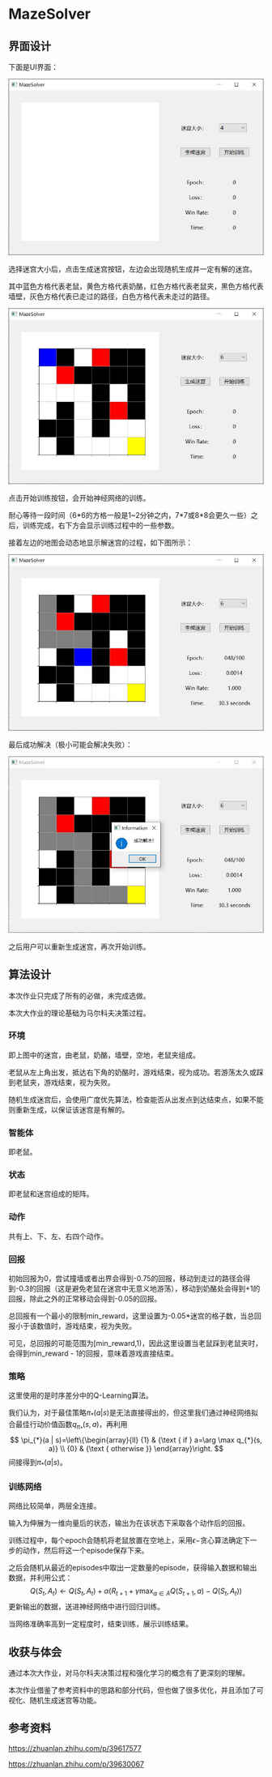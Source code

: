 # MazeSolver

## 界面设计

下面是UI界面：

![](1.JPG)

选择迷宫大小后，点击生成迷宫按钮，左边会出现随机生成并一定有解的迷宫。

其中蓝色方格代表老鼠，黄色方格代表奶酪，红色方格代表老鼠夹，黑色方格代表墙壁，灰色方格代表已走过的路径，白色方格代表未走过的路径。

![](2.JPG)

点击开始训练按钮，会开始神经网络的训练。

耐心等待一段时间（6\*6的方格一般是1~2分钟之内，7\*7或8\*8会更久一些）之后，训练完成，右下方会显示训练过程中的一些参数。

接着左边的地图会动态地显示解迷宫的过程，如下图所示：

![](3.JPG)

最后成功解决（极小可能会解决失败）：

![](4.JPG)

之后用户可以重新生成迷宫，再次开始训练。

## 算法设计

本次作业只完成了所有的必做，未完成选做。

本次大作业的理论基础为马尔科夫决策过程。

### 环境

即上图中的迷宫，由老鼠，奶酪，墙壁，空地，老鼠夹组成。

老鼠从左上角出发，抵达右下角的奶酪时，游戏结束，视为成功。若游荡太久或踩到老鼠夹，游戏结束，视为失败。

随机生成迷宫后，会使用广度优先算法，检查能否从出发点到达结束点，如果不能则重新生成，以保证该迷宫是有解的。

### 智能体

即老鼠。

### 状态

即老鼠和迷宫组成的矩阵。

### 动作

共有上、下、左、右四个动作。

### 回报

初始回报为0，尝试撞墙或者出界会得到-0.75的回报，移动到走过的路径会得到-0.3的回报（这是避免老鼠在迷宫中无意义地游荡），移动到奶酪处会得到+1的回报，除此之外的正常移动会得到-0.05的回报。

总回报有一个最小的限制min_reward，这里设置为-0.05*迷宫的格子数，当总回报小于该数值时，游戏结束，视为失败。

可见，总回报的可能范围为[min_reward,1)，因此这里设置当老鼠踩到老鼠夹时，会得到min_reward - 1的回报，意味着游戏直接结束。

### 策略

这里使用的是时序差分中的Q-Learning算法。

我们认为，对于最佳策略$\pi_*(a|s)$是无法直接得出的，但这里我们通过神经网络拟合最佳行动价值函数$q_{\pi_*}(s,a)$，再利用
$$
\pi_{*}(a | s)=\left\{\begin{array}{ll}
{1} & {\text { if } a=\arg \max q_{*}(s, a)} \\
{0} & {\text { otherwise }}
\end{array}\right.
$$
间接得到$\pi_*(a|s)$。

### 训练网络

网络比较简单，两层全连接。

输入为伸展为一维向量后的状态，输出为在该状态下采取各个动作后的回报。

训练过程中，每个epoch会随机将老鼠放置在空地上，采用$\epsilon -$贪心算法确定下一步的动作，然后将这一个episode保存下来。

之后会随机从最近的episodes中取出一定数量的episode，获得输入数据和输出数据，并利用公式：
$$
Q\left(S_{t}, A_{t}\right) \leftarrow Q\left(S_{t}, A_{t}\right)+\alpha\left(R_{t+1}+\gamma \max _{a \in A} Q\left(S_{t+1}, a\right)-Q\left(S_{t}, A_{t}\right)\right)
$$
更新输出的数据，送进神经网络中进行回归训练。

当网络准确率高到一定程度时，结束训练，展示训练结果。

## 收获与体会

通过本次大作业，对马尔科夫决策过程和强化学习的概念有了更深刻的理解。

本次作业借鉴了参考资料中的思路和部分代码，但也做了很多优化，并且添加了可视化、随机生成迷宫等功能。

## 参考资料

<https://zhuanlan.zhihu.com/p/39617577>

<https://zhuanlan.zhihu.com/p/39630067>